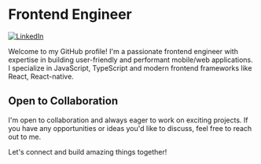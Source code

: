 # Frontend Engineer

[![LinkedIn](https://img.shields.io/badge/LinkedIn-Connect-blue)](https://www.linkedin.com/in/junaid-shirur-39428821a/)

Welcome to my GitHub profile! I'm a passionate frontend engineer with expertise in building user-friendly and performant mobile/web applications. I specialize in JavaScript, TypeScript and modern frontend frameworks like React, React-native.
## Open to Collaboration

I'm open to collaboration and always eager to work on exciting projects. If you have any opportunities or ideas you'd like to discuss, feel free to reach out to me.

Let's connect and build amazing things together!

